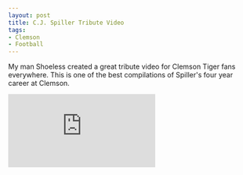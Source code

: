 ```yaml
---
layout: post
title: C.J. Spiller Tribute Video
tags:
- Clemson
- Football
---
```


My man Shoeless created a great tribute video for Clemson Tiger fans everywhere. This is one of the best compilations of Spiller's four year career at Clemson.

<iframe src="http://www.youtube.com/embed/8pAJh_eJ7yo" frameborder="0" allowfullscreen></iframe>
